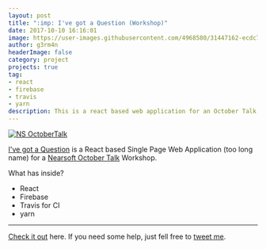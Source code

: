 ```yaml
---
layout: post
title: ":imp: I've got a Question (Workshop)"
date: 2017-10-10 16:16:01 
image: https://user-images.githubusercontent.com/4968580/31447162-ecdc7e82-ae66-11e7-87e8-326b8a824fc7.png
author: g3rm4n
headerImage: false
category: project
projects: true
tag:
- react
- firebase
- travis
- yarn
description: This is a react based web application for an October Talk Workshop.
---
```

[![NS OctoberTalk](https://user-images.githubusercontent.com/4968580/31447162-ecdc7e82-ae66-11e7-87e8-326b8a824fc7.png)](https://www.eventbrite.com/e/october-talks-2017-tickets-38736825889)

[I've got a Question](https://igq.g3rm4n.xyz) is a React based Single Page Web Application (too long name) for a [Nearsoft October Talk](https://www.eventbrite.com/e/october-talks-2017-tickets-38736825889) Workshop.

What has inside?

- React
- Firebase
- Travis for CI
- yarn


---
[Check it out](https://github.com/ImaMonsta/lawdy-rebels) here.
If you need some help, just fell free to [tweet me](https://twitter.com/1m_g3rm4n).
